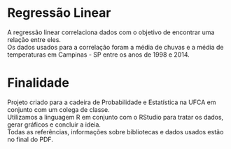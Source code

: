 # Regressão Linear
A regressão linear correlaciona dados com o objetivo de encontrar uma relação entre eles.<br>
Os dados usados para a correlação foram a média de chuvas e a média de temperaturas em Campinas - SP entre os anos de 1998 e 2014.<br>

# Finalidade
Projeto criado para a cadeira de Probabilidade e Estatística na UFCA em conjunto com um colega de classe.<br>
Utilizamos a linguagem R em conjunto com o RStudio para tratar os dados, gerar gráficos e concluir a ideia.<br>
Todas as referências, informações sobre bibliotecas e dados usados estão no final do PDF.
